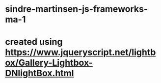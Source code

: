 # sindre-martinsen-js-frameworks-ma-1
# created using https://www.jqueryscript.net/lightbox/Gallery-Lightbox-DNlightBox.html
